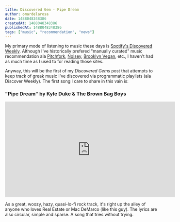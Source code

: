 ```yaml
---
title: Discovered Gem - Pipe Dream
author: omardelarosa
date: 1488048348386
createdAt: 1488048348386
publishedAt: 1488048348386
tags: ["music", "recommendation", "news"]
---
```


My primary mode of listening to music these days is [Spotify's Discovered Weekly](https://www.spotify.com/us/discoverweekly/). Although I've historically prefered "manually curated" music recommendation ala [Pitchfork](https://www.pitchfork.com), [Noisey](https://noisey.vice.com), [Brooklyn Vegan](http://www.brooklynvegan.com), etc., I haven't had as much time as I used to for reading those sites.

Anyway, this will be the first of my _Discovered Gems_ post that attempts to keep track of greak music I've discovered via programmatic playlists (ala Discover Weekly). The first song I care to share in this vain is:

### "Pipe Dream" by Kyle Duke & The Brown Bag Boys

<iframe width="560" height="315" src="https://www.youtube.com/embed/MFUmt6F44cc" frameborder="0" allowfullscreen></iframe>

As a great, woozy, hazy, quasi-lo-fi rock track, it's right up the alley of anyone who loves Real Estate or Mac DeMarco (like this guy). The lyrics are also circular, simple and sparse. A song that tries without trying.
